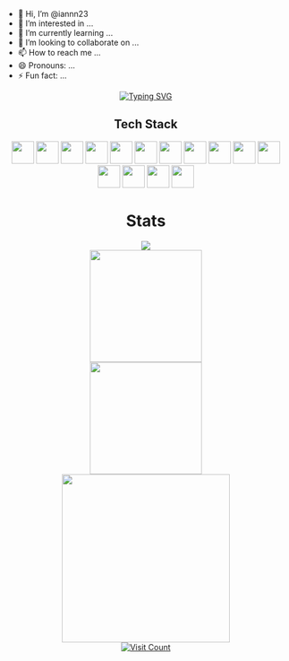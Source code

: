 - 👋 Hi, I’m @iannn23
- 👀 I’m interested in ...
- 🌱 I’m currently learning ...
- 💞️ I’m looking to collaborate on ...
- 📫 How to reach me ...
- 😄 Pronouns: ...
- ⚡ Fun fact: ...

<!---
iannn23/iannn23 is a ✨ special ✨ repository because its `README.md` (this file) appears on your GitHub profile.
You can click the Preview link to take a look at your changes.
--->

<div align="center">
    <a href="https://git.io/typing-svg">
      <img src="https://readme-typing-svg.demolab.com?font=Fira+Code&pause=1000&color=F7006E&center=true&vCenter=true&width=435&lines=Welcome+to;Sebastian+Enrico+Nathanael+Github;13523134;" alt="Typing SVG"/>
    </a>
    <br>
</div>

<h2 align="center">Tech Stack</h2>
<p align="center">
  <img src="https://cdn.jsdelivr.net/gh/devicons/devicon/icons/c/c-original.svg" height="40" />
  <img src="https://cdn.jsdelivr.net/gh/devicons/devicon/icons/cplusplus/cplusplus-original.svg" height="40" />
  <img src="https://cdn.jsdelivr.net/gh/devicons/devicon/icons/java/java-original.svg" height="40" />
  <img src="https://cdn.jsdelivr.net/gh/devicons/devicon/icons/python/python-original.svg" height="40" />
  <img src="https://cdn.jsdelivr.net/gh/devicons/devicon/icons/nextjs/nextjs-original.svg" height="40" />
  <img src="https://cdn.jsdelivr.net/gh/devicons/devicon/icons/javascript/javascript-original.svg" height="40" />
  <img src="https://cdn.jsdelivr.net/gh/devicons/devicon/icons/html5/html5-original.svg" height="40" />
  <img src="https://cdn.jsdelivr.net/gh/devicons/devicon/icons/css3/css3-original.svg" height="40" />
  <img src="https://cdn.jsdelivr.net/gh/devicons/devicon/icons/tailwindcss/tailwindcss-plain.svg" height="40" />
  <img src="https://cdn.jsdelivr.net/gh/devicons/devicon/icons/git/git-original.svg" height="40" />
  <img src="https://cdn.jsdelivr.net/gh/devicons/devicon/icons/github/github-original.svg" height="40" />
  <img src="https://cdn.jsdelivr.net/gh/devicons/devicon/icons/vercel/vercel-original.svg" height="40" />
  <img src="https://cdn.jsdelivr.net/gh/devicons/devicon/icons/haskell/haskell-original.svg" height="40" />
  <img src="https://cdn.jsdelivr.net/gh/devicons/devicon/icons/figma/figma-original.svg" height="40" />
  <img src="https://cdn.jsdelivr.net/gh/devicons/devicon/icons/mysql/mysql-original.svg" height="40" />
</p>

<div align="center">
    <h1>Stats</h1>
    <a href = "https://github.com/iannn23/">
        <img src="https://github-profile-trophy.vercel.app/?username=iannn23&column=-1&theme=dracula&rank=-C,-B,-?" />
        <br>
        <img src="https://github-readme-stats.vercel.app/api?username=iannn23&hide=issues&count_private=true&show_icons=true&theme=dracula" height=200/>
        <br>
        <img src="https://github-readme-streak-stats.herokuapp.com/?user=iannn23&theme=dracula&hide_border=false" height=200/>
        <br>
        <img src="https://github-readme-stats.vercel.app/api/top-langs/?username=iannn23&layout=compact&theme=dracula&langs_count=10" width=300/>
        <br>
        <img src="https://komarev.com/ghpvc/?username=iannn23&color=ff69b4" alt="Visit Count"/>
</div>


